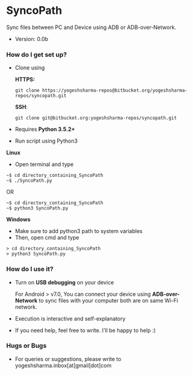# SyncoPath #

Sync files between PC and Device using ADB or ADB-over-Network.

* Version: 0.0b

### How do I get set up? ###

* Clone using 

    **HTTPS:** 
            
      git clone https://yogeshsharma-repos@bitbucket.org/yogeshsharma-repos/syncopath.git
 
     **SSH**:
       
      git clone git@bitbucket.org:yogeshsharma-repos/syncopath.git
      

* Requires **Python 3.5.2+**

* Run script using Python3

 **Linux**

*    Open terminal and type

```
~$ cd directory_containing_SyncoPath
~$ ./SyncoPath.py
```
   OR
```
~$ cd directory_containing_SyncoPath
~$ python3 SyncoPath.py
```



 **Windows**

*   Make sure to add python3 path to system variables
*   Then, open cmd and type
```
> cd directory_containing_SyncoPath
> python3 SyncoPath.py
```

### How do I use it? ###

* Turn on **USB debugging** on your device

    For Android > v7.0, You can connect your device using **ADB-over-Network** to sync files with your computer both are on same Wi-Fi network.

* Execution is interactive and self-explanatory

* If you need help, feel free to write. I'll be happy to help :)

### Hugs or Bugs ###

* For queries or suggestions, please write to yogeshsharma.inbox[at]gmail[dot]com